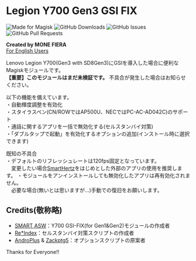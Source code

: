 # Legion Y700 Gen3 GSI FIX
![Made for Magisk](https://img.shields.io/badge/Made%20for-Magisk-teal?style=for-the-badge&logo=magisk)
![GitHub Downloads](https://img.shields.io/github/downloads/monefiera/Legion-Y700-Gen3-GSI-FIX/total?color=green&style=for-the-badge&logo=github)
![GitHub Issues](https://img.shields.io/github/issues/monefiera/Legion-Y700-Gen3-GSI-FIX?style=for-the-badge&logo=github)
![GitHub Pull Requests](https://img.shields.io/github/issues-pr/monefiera/Legion-Y700-Gen3-GSI-FIX?style=for-the-badge&logo=github)  

**Created by MONE FIERA**  
[For English Users](https://github.com/monefiera/Legion-Y700-Gen3-GSI-FIX/blob/main/README_EN.md)  

Lenovo Legion Y700(Gen3 with SD8Gen3)にGSIを導入した場合に便利なMagiskモジュールです。  
**【重要】このモジュールはまだ未検証です。** 不具合が発生した場合はお知らせください。  

以下の機能を備えています。  
・自動輝度調整を有効化  
・スタイラスペン(CN/ROWではAP500U、NECではPC-AC-AD042C)のサポート  
・通話に関するアプリを一括で無効化する(セルスタンバイ対策)  
・「ダブルタップで起動」を有効化するオプションの追加(インストール時に選択できます)  

既知の不具合  
・デフォルトのリフレッシュレートは120fps固定となっています。  
　変更したい場合[SmartHertz](https://play.google.com/store/apps/details?id=com.naprzod.smarthertz)をはじめとした外部のアプリの使用を推奨します。
・モジュールをアンインストールしても無効化したアプリは再有効化されません。  
　必要な場合(無いとは思いますが…)手動での復旧をお願いします。  

## Credits(敬称略)  
- [SMART ASW](https://smartasw.com/)：Y700 GSI-FIX(for Gen1&Gen2)モジュールの作成者  
- [Re*Index](https://reindex-ot.github.io/)：セルスタンバイ対策スクリプトの作成者  
- [AndroPlus](https://androplus.jp/) & [Zackptg5](https://zackptg5.com/)：オプションスクリプトの原案者
<!-- - [Treble Droid Team](https://github.com/TrebleDroid)：磁気カバー有効化への協力  -->

Thanks for Everyone!!
